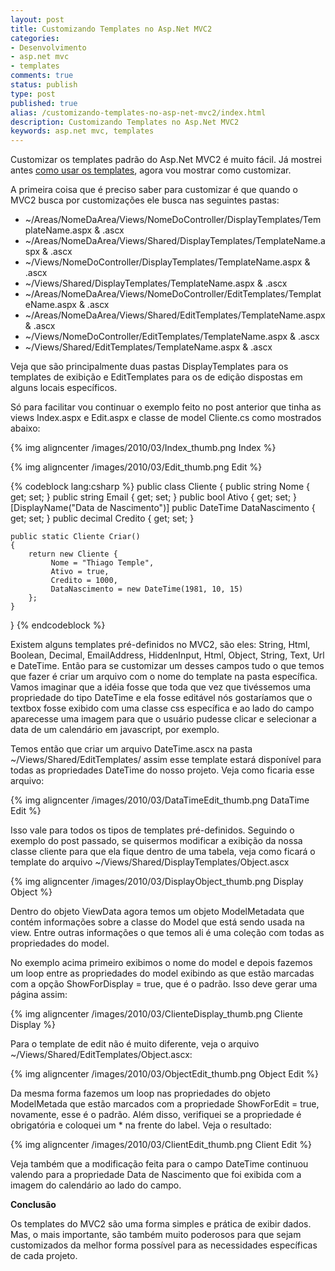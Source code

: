 ```yaml
---
layout: post
title: Customizando Templates no Asp.Net MVC2
categories:
- Desenvolvimento
- asp.net mvc
- templates
comments: true
status: publish
type: post
published: true
alias: /customizando-templates-no-asp-net-mvc2/index.html
description: Customizando Templates no Asp.Net MVC2
keywords: asp.net mvc, templates
---
```

Customizar os templates padrão do Asp.Net MVC2 é muito fácil. Já mostrei antes <a href="/blog/2010/03/02/templates-no-asp-net-mvc2/">como usar os templates</a>, agora vou mostrar como customizar.

A primeira coisa que é preciso saber para customizar é que quando o MVC2 busca por customizações ele busca nas seguintes pastas:
<ul>
	<li>~/Areas/NomeDaArea/Views/NomeDoController/DisplayTemplates/TemplateName.aspx &amp; .ascx</li>
	<li>~/Areas/NomeDaArea/Views/Shared/DisplayTemplates/TemplateName.aspx &amp; .ascx</li>
	<li>~/Views/NomeDoController/DisplayTemplates/TemplateName.aspx &amp; .ascx</li>
	<li>~/Views/Shared/DisplayTemplates/TemplateName.aspx &amp; .ascx</li>
	<li>~/Areas/NomeDaArea/Views/NomeDoController/EditTemplates/TemplateName.aspx &amp; .ascx</li>
	<li>~/Areas/NomeDaArea/Views/Shared/EditTemplates/TemplateName.aspx &amp; .ascx</li>
	<li>~/Views/NomeDoController/EditTemplates/TemplateName.aspx &amp; .ascx</li>
	<li>~/Views/Shared/EditTemplates/TemplateName.aspx &amp; .ascx</li>
</ul>
Veja que são principalmente duas pastas DisplayTemplates para os templates de exibição e EditTemplates para os de edição dispostas em alguns locais específicos.

Só para facilitar vou continuar o exemplo feito no post anterior que tinha as views Index.aspx e Edit.aspx e classe de model Cliente.cs como mostrados abaixo:

{% img aligncenter /images/2010/03/Index_thumb.png Index %}

{% img aligncenter /images/2010/03/Edit_thumb.png Edit %}

{% codeblock lang:csharp %}
public class Cliente
{
    public string Nome { get; set; }
    public string Email { get; set; }
    public bool Ativo { get; set; }
    [DisplayName("Data de Nascimento")]
    public DateTime DataNascimento { get; set; }
    public decimal Credito { get; set; }

    public static Cliente Criar()
    {
        return new Cliente {
             Nome = "Thiago Temple",
             Ativo = true,
             Credito = 1000,
             DataNascimento = new DateTime(1981, 10, 15)
        };
    }
}
{% endcodeblock %}

Existem alguns templates pré-definidos no MVC2, são eles: String, Html, Boolean, Decimal, EmailAddress, HiddenInput, Html, Object, String, Text, Url e DateTime. Então para se customizar um desses campos tudo o que temos que fazer é criar um arquivo com o nome do template na pasta específica. Vamos imaginar que a idéia fosse que toda que vez que tivéssemos uma propriedade do tipo DateTime e ela fosse editável nós gostaríamos que o textbox fosse exibido com uma classe css específica e ao lado do campo aparecesse uma imagem para que o usuário pudesse clicar e selecionar a data de um calendário em javascript, por exemplo.

Temos então que criar um arquivo DateTime.ascx na pasta ~/Views/Shared/EditTemplates/ assim esse template estará disponível para todas as propriedades DateTime do nosso projeto. Veja como ficaria esse arquivo:

{% img aligncenter /images/2010/03/DataTimeEdit_thumb.png DataTime Edit %}

Isso vale para todos os tipos de templates pré-definidos. Seguindo o exemplo do post passado, se quisermos modificar a exibição da nossa classe cliente para que ela fique dentro de uma tabela, veja como ficará o template do arquivo ~/Views/Shared/DisplayTemplates/Object.ascx

{% img aligncenter /images/2010/03/DisplayObject_thumb.png Display Object %}

Dentro do objeto ViewData agora temos um objeto ModelMetadata que contém informações sobre a classe do Model que está sendo usada na view. Entre outras informações o que temos ali é uma coleção com todas as propriedades do model.

No exemplo acima primeiro exibimos o nome do model e depois fazemos um loop entre as propriedades do model exibindo as que estão marcadas com a opção ShowForDisplay = true, que é o padrão. Isso deve gerar uma página assim:

{% img aligncenter /images/2010/03/ClienteDisplay_thumb.png Cliente Display %}

Para o template de edit não é muito diferente, veja o arquivo ~/Views/Shared/EditTemplates/Object.ascx:

{% img aligncenter /images/2010/03/ObjectEdit_thumb.png Object Edit %}

Da mesma forma fazemos um loop nas propriedades do objeto ModelMetada que estão marcados com a propriedade ShowForEdit = true, novamente, esse é o padrão. Além disso, verifiquei se a propriedade é obrigatória e coloquei um * na frente do label. Veja o resultado:

{% img aligncenter /images/2010/03/ClientEdit_thumb.png Client Edit %}

Veja também que a modificação feita para o campo DateTime continuou valendo para a propriedade Data de Nascimento que foi exibida com a imagem do calendário ao lado do campo.

<strong>Conclusão</strong>

Os templates do MVC2 são uma forma simples e prática de exibir dados. Mas, o mais importante, são também muito poderosos para que sejam customizados da melhor forma possível para as necessidades específicas de cada projeto.
